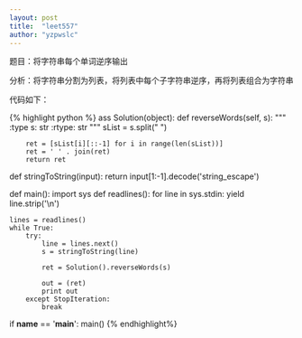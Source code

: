 ```yaml
---
layout: post
title:  "leet557"
author: "yzpwslc"
---
```


<p>题目：将字符串每个单词逆序输出</p>
<p>分析：将字符串分割为列表，将列表中每个子字符串逆序，再将列表组合为字符串</p>
<p>代码如下：</p>
{% highlight python %}
ass Solution(object):
    def reverseWords(self, s):
        """
        :type s: str
        :rtype: str
        """
        sList = s.split(" ")

        ret = [sList[i][::-1] for i in range(len(sList))]
        ret = ' ' . join(ret)
        return ret


def stringToString(input):
    return input[1:-1].decode('string_escape')


def main():
    import sys
    def readlines():
        for line in sys.stdin:
            yield line.strip('\n')

    lines = readlines()
    while True:
        try:
            line = lines.next()
            s = stringToString(line)

            ret = Solution().reverseWords(s)

            out = (ret)
            print out
        except StopIteration:
            break


if __name__ == '__main__':
    main()
{% endhighlight%}

